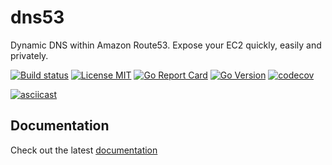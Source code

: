 # dns53

Dynamic DNS within Amazon Route53. Expose your EC2 quickly, easily and privately.

[![Build status](https://img.shields.io/github/workflow/status/purpleclay/dns53/ci?style=flat-square&logo=go)](https://github.com/purpleclay/dns53/actions?workflow=ci)
[![License MIT](https://img.shields.io/badge/license-MIT-blue.svg?style=flat-square)](/LICENSE)
[![Go Report Card](https://goreportcard.com/badge/github.com/purpleclay/dns53?style=flat-square)](https://goreportcard.com/report/github.com/purpleclay/dns53)
[![Go Version](https://img.shields.io/github/go-mod/go-version/purpleclay/dns53.svg?style=flat-square)](go.mod)
[![codecov](https://codecov.io/gh/purpleclay/dns53/branch/main/graph/badge.svg)](https://codecov.io/gh/purpleclay/dns53)

[![asciicast](https://asciinema.org/a/509096.svg)](https://asciinema.org/a/509096)

## Documentation

Check out the latest [documentation](https://purpleclay.github.io/dns53/)
